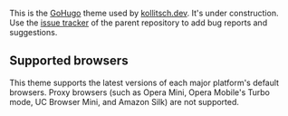 This is the [GoHugo](https://gohugo.io) theme used by [kollitsch.dev](https://kollitsch.dev). It's under construction. Use the [issue tracker](https://github.com/davidsneighbour/kollitsch.dev/issues) of the parent repository to add bug reports and suggestions.

## Supported browsers

This theme supports the latest versions of each major platform's default browsers. Proxy browsers (such as Opera Mini, Opera Mobile's Turbo mode, UC Browser Mini, and Amazon Silk) are not supported.
